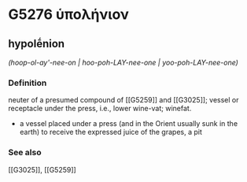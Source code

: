 # G5276 ὑπολήνιον

## hypolḗnion

_(hoop-ol-ay'-nee-on | hoo-poh-LAY-nee-one | yoo-poh-LAY-nee-one)_

### Definition

neuter of a presumed compound of [[G5259]] and [[G3025]]; vessel or receptacle under the press, i.e., lower wine-vat; winefat.

- a vessel placed under a press (and in the Orient usually sunk in the earth) to receive the expressed juice of the grapes, a pit

### See also

[[G3025]], [[G5259]]

